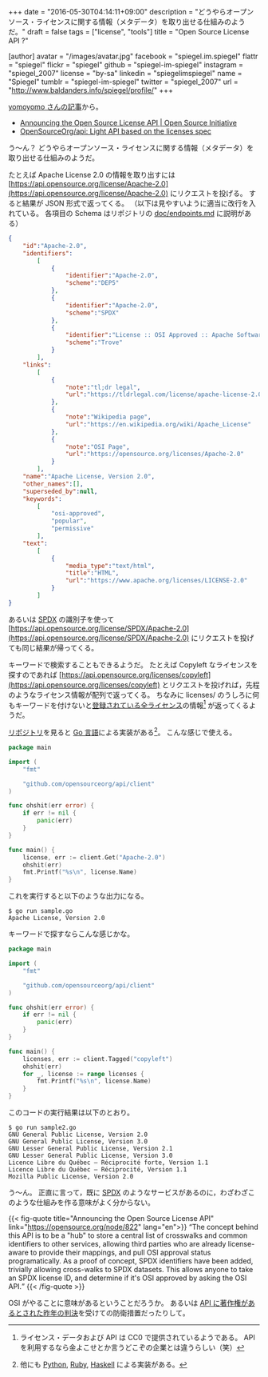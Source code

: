 +++
date = "2016-05-30T04:14:11+09:00"
description = "どうやらオープンソース・ライセンスに関する情報（メタデータ）を取り出せる仕組みのようだ。"
draft = false
tags = ["license", "tools"]
title = "Open Source License API ?"

[author]
  avatar = "/images/avatar.jpg"
  facebook = "spiegel.im.spiegel"
  flattr = "spiegel"
  flickr = "spiegel"
  github = "spiegel-im-spiegel"
  instagram = "spiegel_2007"
  license = "by-sa"
  linkedin = "spiegelimspiegel"
  name = "Spiegel"
  tumblr = "spiegel-im-spiegel"
  twitter = "spiegel_2007"
  url = "http://www.baldanders.info/spiegel/profile/"
+++

[yomoyomo さんの記事](http://d.hatena.ne.jp/yomoyomo/20160529/ossapi)から。

- [Announcing the Open Source License API | Open Source Initiative](https://opensource.org/node/822)
- [OpenSourceOrg/api: Light API based on the licenses spec](https://github.com/OpenSourceOrg/api)

う～ん？ どうやらオープンソース・ライセンスに関する情報（メタデータ）を取り出せる仕組みのようだ。

たとえば Apache License 2.0 の情報を取り出すには [https://api.opensource.org/license/Apache-2.0](https://api.opensource.org/license/Apache-2.0) にリクエストを投げる。
すると結果が JSON 形式で返ってくる。
（以下は見やすいように適当に改行を入れている。
各項目の Schema はリポジトリの [doc/endpoints.md](https://github.com/OpenSourceOrg/api/blob/master/doc/endpoints.md) に説明がある）

```json
{
    "id":"Apache-2.0",
    "identifiers":
        [
            {
                "identifier":"Apache-2.0",
                "scheme":"DEP5"
            },
            {
                "identifier":"Apache-2.0",
                "scheme":"SPDX"
            },
            {
                "identifier":"License :: OSI Approved :: Apache Software License",
                "scheme":"Trove"
            }
        ],
    "links":
        [
            {
                "note":"tl;dr legal",
                "url":"https://tldrlegal.com/license/apache-license-2.0-%28apache-2.0%29"
            },
            {
                "note":"Wikipedia page",
                "url":"https://en.wikipedia.org/wiki/Apache_License"
            },
            {
                "note":"OSI Page",
                "url":"https://opensource.org/licenses/Apache-2.0"
            }
        ],
    "name":"Apache License, Version 2.0",
    "other_names":[],
    "superseded_by":null,
    "keywords":
        [
            "osi-approved",
            "popular",
            "permissive"
        ],
    "text":
        [
            {
                "media_type":"text/html",
                "title":"HTML",
                "url":"https://www.apache.org/licenses/LICENSE-2.0"
            }
        ]
}
```

あるいは [SPDX] の識別子を使って [https://api.opensource.org/license/SPDX/Apache-2.0](https://api.opensource.org/license/SPDX/Apache-2.0) にリクエストを投げても同じ結果が帰ってくる。

キーワードで検索することもできるようだ。
たとえば Copyleft なライセンスを探すのであれば [https://api.opensource.org/licenses/copyleft](https://api.opensource.org/licenses/copyleft) とリクエストを投げれば，先程のようなライセンス情報が配列で返ってくる。
ちなみに licenses/ のうしろに何もキーワードを付けないと[登録されている全ライセンス](https://github.com/OpenSourceOrg/licenses "OpenSourceOrg/licenses: machine readable OSI license information")の情報[^0] が返ってくるようだ。

[^0]: ライセンス・データおよび API は CC0 で提供されているようである。 API を利用するなら金よこせとか言うどこぞの企業とは違うらしい（笑）

[リポジトリ](https://github.com/OpenSourceOrg/api "OpenSourceOrg/api: Light API based on the licenses spec")を見ると [Go 言語]による実装がある[^a]。
こんな感じで使える。

[^a]: 他にも [Python](https://github.com/opensourceorg/python-opensource "OpenSourceOrg/python-opensource: Python bindings to the Open Source License API"), [Ruby](https://github.com/opensourceorg/ruby-opensourceapi "OpenSourceOrg/ruby-opensourceapi: Ruby API Bindings to the OSI License API"), [Haskell](https://github.com/OpenSourceOrg/haskell-opensource "OpenSourceOrg/haskell-opensource: Haskell API Bindings to the Open Source License API") による実装がある。

```go
package main

import (
    "fmt"

    "github.com/opensourceorg/api/client"
)

func ohshit(err error) {
    if err != nil {
        panic(err)
    }
}

func main() {
    license, err := client.Get("Apache-2.0")
    ohshit(err)
    fmt.Printf("%s\n", license.Name)
}
```

これを実行すると以下のような出力になる。

```text
$ go run sample.go
Apache License, Version 2.0
```

キーワードで探すならこんな感じかな。

```go
package main

import (
    "fmt"

    "github.com/opensourceorg/api/client"
)

func ohshit(err error) {
    if err != nil {
        panic(err)
    }
}

func main() {
    licenses, err := client.Tagged("copyleft")
    ohshit(err)
    for _, license := range licenses {
        fmt.Printf("%s\n", license.Name)
    }
}
```

このコードの実行結果は以下のとおり。

```text
$ go run sample2.go
GNU General Public License, Version 2.0
GNU General Public License, Version 3.0
GNU Lesser General Public License, Version 2.1
GNU Lesser General Public License, Version 3.0
Licence Libre du Québec – Réciprocité forte, Version 1.1
Licence Libre du Québec – Réciprocité, Version 1.1
Mozilla Public License, Version 2.0
```

う～ん。
正直に言って，既に [SPDX] のようなサービスがあるのに，わざわざこのような仕組みを作る意味がよく分からない。

{{< fig-quote title="Announcing the Open Source License API" link="https://opensource.org/node/822"  lang="en">}}
<q>The concept behind this API is to be a "hub" to store a central list of crosswalks and common identifiers to other services, allowing third parties who are already license-aware to provide their mappings, and pull OSI approval status programatically. As a proof of concept, SPDX identifiers have been added, trivially allowing cross-walks to SPDX datasets. This allows anyone to take an SPDX license ID, and determine if it's OSI approved by asking the OSI API.</q>
{{< /fig-quote >}}

OSI がやることに意味があるということだろうか。
あるいは [API に著作権があるとされた昨年の判決](http://www.baldanders.info/spiegel/log2/000861.shtml "Google vs Oracle の訴訟の行方 — Baldanders.info")を受けての防衛措置だったりして。

[Go 言語]: https://golang.org/ "The Go Programming Language"
[SPDX]: https://spdx.org/ "SPDX | Software Package Data Exchange"
